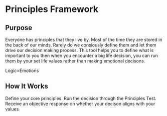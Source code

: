 # Principles Framework

## Purpose
Everyone has principles that they live by. Most of the time they are stored in the back of our minds. Rarely do we consiously define them and let them drive our decision making process. This tool helps you to define what is important to you then when you encounter a big life decision, you can run them by your set life values rather than making emotional decisons.

Logic>Emotions

## How It Works
Define your core principles.
Run the decision through the Principles Test.
Receive an objective response on whether your decison aligns with your values
